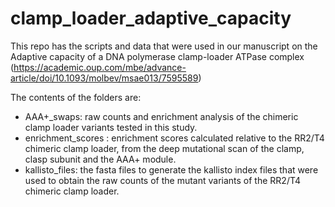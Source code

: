 # clamp_loader_adaptive_capacity
This repo has the scripts and data that were used in our manuscript on the Adaptive capacity of a DNA polymerase clamp-loader ATPase complex (https://academic.oup.com/mbe/advance-article/doi/10.1093/molbev/msae013/7595589)

The contents of the folders are:
- AAA+_swaps: raw counts and enrichment analysis of the chimeric clamp loader variants tested in this study.
- enrichment_scores : enrichment scores calculated relative to the RR2/T4 chimeric clamp loader, from the deep mutational scan of the clamp, clasp subunit and the AAA+ module.
- kallisto_files: the fasta files to generate the kallisto index files that were used to obtain the raw counts of the mutant variants of the RR2/T4 chimeric clamp loader.
